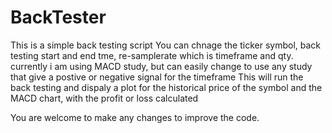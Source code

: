 # BackTester
This is a simple back testing script
You can chnage the ticker symbol, back testing start and end tme, re-samplerate which is timeframe and qty.
currently i am using MACD study, but can easily change to use any study that give a postive or negative signal for the timeframe
This will run the back testing and dispaly a plot for the historical price of the symbol and the MACD chart, with the profit or loss calculated

You are welcome to make any changes to improve the code.
